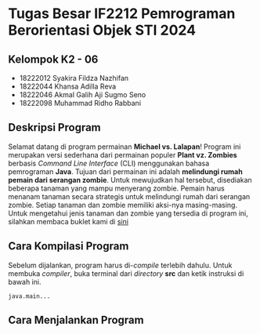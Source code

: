 # Tugas Besar IF2212 Pemrograman Berorientasi Objek STI 2024

## Kelompok K2 - 06

* 18222012 Syakira Fildza Nazhifan <br>
* 18222044 Khansa Adilla Reva <br>
* 18222046 Akmal Galih Aji Sugmo Seno <br>
* 18222098 Muhammad Ridho Rabbani <br>

## Deskripsi Program

Selamat datang di program permainan **Michael vs. Lalapan**! Program ini merupakan versi sederhana dari permainan populer **Plant vz. Zombies** berbasis *Command Line Interface* (CLI) menggunakan bahasa pemrograman **Java**. Tujuan dari permainan ini adalah **melindungi rumah pemain dari serangan zombie**. Untuk mewujudkan hal tersebut, disediakan beberapa tanaman yang mampu menyerang zombie. Pemain harus menanam tanaman secara strategis untuk melindungi rumah dari serangan zombie. Setiap tanaman dan zombie memiliki aksi-nya masing-masing. Untuk mengetahui jenis tanaman dan zombie yang tersedia di program ini, silahkan membaca buklet kami di [sini]()

## Cara Kompilasi Program

Sebelum dijalankan, program harus di-*compile* terlebih dahulu. Untuk membuka *compiler*, buka terminal dari *directory* **src** dan ketik instruksi di bawah ini.

    java.main...


## Cara Menjalankan Program